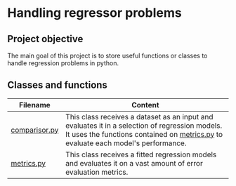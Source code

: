 # Handling regressor problems

## Project objective 

The main goal of this project is to store useful functions or classes to handle regression problems in python.

## Classes and functions

Filename | Content
----------------|--------------------
[comparisor.py](https://github.com/rapha-carvalho/regressor_utils_python/blob/master/comparisor.py) | This class receives a dataset as an input and evaluates it in a selection of regression models. It uses the functions contained on [metrics.py](https://github.com/rapha-carvalho/regressor_utils_python/blob/master/metrics.py) to evaluate each model's performance. 
[metrics.py](https://github.com/rapha-carvalho/regressor_utils_python/blob/master/metrics.py) | This class receives a fitted regression models and evaluates it on a vast amount of error evaluation metrics. 
